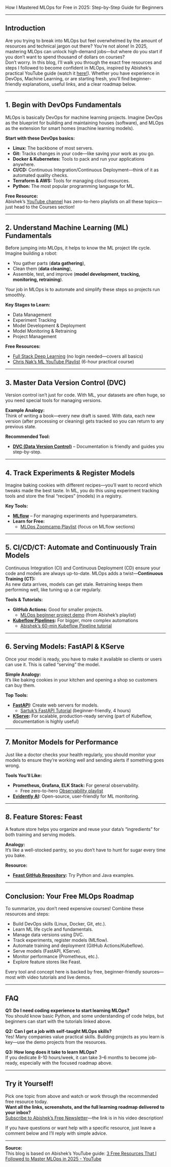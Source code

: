 How I Mastered MLOps for Free in 2025: Step-by-Step Guide for Beginners

---

## Introduction  
Are you trying to break into MLOps but feel overwhelmed by the amount of resources and technical jargon out there? You’re not alone! In 2025, mastering MLOps can unlock high-demand jobs—but where do you start if you don’t want to spend thousand of dollars on courses?  
Don’t worry. In this blog, I’ll walk you through the exact free resources and steps I followed to become confident in MLOps, inspired by Abishek’s practical YouTube guide (watch it [here!](https://www.youtube.com/watch?v=gcWYWZEZCFM)). Whether you have experience in DevOps, Machine Learning, or are starting fresh, you’ll find beginner-friendly explanations, useful links, and a clear roadmap below.

---

## 1. **Begin with DevOps Fundamentals**  
MLOps is basically DevOps for machine learning projects. Imagine DevOps as the blueprint for building and maintaining houses (software), and MLOps as the extension for smart homes (machine learning models).

**Start with these DevOps basics:**
- **Linux:** The backbone of most servers.
- **Git:** Tracks changes in your code—like saving your work as you go.
- **Docker & Kubernetes:** Tools to pack and run your applications anywhere.
- **CI/CD:** Continuous Integration/Continuous Deployment—think of it as automated quality checks.
- **Terraform & AWS:** Tools for managing cloud resources.
- **Python:** The most popular programming language for ML.

**Free Resource:**  
Abishek’s [YouTube channel](https://www.youtube.com/@abhishek.subscriber) has zero-to-hero playlists on all these topics—just head to the Courses section!

---

## 2. **Understand Machine Learning (ML) Fundamentals**  
Before jumping into MLOps, it helps to know the ML project life cycle. Imagine building a robot:  
- You gather parts (**data gathering**),
- Clean them (**data cleaning**),
- Assemble, test, and improve (**model development, tracking, monitoring, retraining**).

Your job in MLOps is to automate and simplify these steps so projects run smoothly.

**Key Stages to Learn:**
- Data Management
- Experiment Tracking
- Model Development & Deployment
- Model Monitoring & Retraining
- Project Management

**Free Resources:**  
- [Full Stack Deep Learning](https://fullstackdeeplearning.com/) (no login needed—covers all basics)
- [Chris Nak’s ML YouTube Playlist](https://www.youtube.com/playlist?list=PLD3lD-B5IrE1dTHkqYiaaA7y3N50NQ8TY) (6-hour practical course)

---

## 3. **Master Data Version Control (DVC)**  
Version control isn’t just for code. With ML, your datasets are often huge, so you need special tools for managing versions.

**Example Analogy:**  
Think of writing a book—every new draft is saved. With data, each new version (after processing or cleaning) gets tracked so you can return to any previous state.

**Recommended Tool:**  
- **[DVC (Data Version Control)](https://dvc.org/doc/)** – Documentation is friendly and guides you step-by-step.

---

## 4. **Track Experiments & Register Models**  
Imagine baking cookies with different recipes—you’ll want to record which tweaks made the best taste. In ML, you do this using experiment tracking tools and store the final “recipes” (models) in a registry.

**Key Tools:**
- **[MLflow](https://mlflow.org/)** – For managing experiments and hyperparameters.
- **Learn for Free:**  
  - [MLOps Zoomcamp Playlist](https://www.youtube.com/playlist?list=PLQY2H8rRoyvzDbLUZkbudP-MFQZwNmU4S) (focus on MLflow sections)

---

## 5. **CI/CD/CT: Automate and Continuously Train Models**  
Continuous Integration (CI) and Continuous Deployment (CD) ensure your code and models are always up-to-date. MLOps adds a twist—**Continuous Training (CT):**  
As new data arrives, models can get stale. Retraining keeps them performing well, like tuning up a car regularly.

**Tools & Tutorials:**
- **GitHub Actions:** Good for smaller projects.  
  - [MLOps beginner project demo](https://www.youtube.com/watch?v=gcWYWZEZCFM) (from Abishek’s playlist)  
- **[Kubeflow Pipelines](https://www.kubeflow.org/docs/components/pipelines/):** For bigger, more complex automations  
  - [Abishek’s 60-min Kubeflow Pipeline tutorial](https://www.youtube.com/playlist?list=PLQY2H8rRoyvxrEAe52mDjkGMwL_43ssLB)

---

## 6. **Serving Models: FastAPI & KServe**  
Once your model is ready, you have to make it available so clients or users can use it. This is called “serving” the model.

**Simple Analogy:**  
It’s like baking cookies in your kitchen and opening a shop so customers can buy them.

**Top Tools:**
- **[FastAPI](https://fastapi.tiangolo.com/):** Create web servers for models.
  - [Sartuk’s FastAPI Tutorial](https://www.youtube.com/playlist?list=PLQY2H8rRoyvwWISVQJKdiNkd7xNKp3iHw) (beginner-friendly, 4 hours)
- **[KServe](https://kserve.github.io/website/):** For scalable, production-ready serving (part of Kubeflow, documentation is highly useful)

---

## 7. **Monitor Models for Performance**  
Just like a doctor checks your health regularly, you should monitor your models to ensure they’re working well and sending alerts if something goes wrong.

**Tools You’ll Like:**
- **Prometheus, Grafana, ELK Stack:** For general observability.
  - Free zero-to-hero [Observability playlist](https://www.youtube.com/playlist?list=PLQY2H8rRoyvxvQJ5DrH1e-SoFlMMx6GTL)
- **[Evidently AI](https://evidentlyai.com/):** Open-source, user-friendly for ML monitoring.

---

## 8. **Feature Stores: Feast**  
A feature store helps you organize and reuse your data’s “ingredients” for both training and serving models.

**Analogy:**  
It’s like a well-stocked pantry, so you don’t have to hunt for sugar every time you bake.

**Resource:**  
- **[Feast GitHub Repository](https://github.com/feast-dev/feast):** Try Python and Java examples.

---

## Conclusion: Your Free MLOps Roadmap  
To summarize, you don’t need expensive courses! Combine these resources and steps:

- Build DevOps skills (Linux, Docker, Git, etc.).
- Learn ML life cycle and fundamentals.
- Manage data versions using DVC.
- Track experiments, register models (MLflow).
- Automate training and deployment (GitHub Actions/Kubeflow).
- Serve models (FastAPI, KServe).
- Monitor performance (Prometheus, etc.).
- Explore feature stores like Feast.

Every tool and concept here is backed by free, beginner-friendly sources—most with video tutorials and live demos.

---

## FAQ

**Q1: Do I need coding experience to start learning MLOps?**  
You should know basic Python, and some understanding of code helps, but beginners can start with the tutorials linked above.

**Q2: Can I get a job with self-taught MLOps skills?**  
Yes! Many companies value practical skills. Building projects as you learn is key—use the demo projects from the resources.

**Q3: How long does it take to learn MLOps?**  
If you dedicate 8-10 hours/week, it can take 3–6 months to become job-ready, especially with the focused roadmap above.

---

## Try it Yourself!  
Pick one topic from above and watch or work through the recommended free resource today.  
**Want all the links, screenshots, and the full learning roadmap delivered to your inbox?**  
[Subscribe to Abishek’s Free Newsletter](https://www.youtube.com/watch?v=gcWYWZEZCFM)—the link is in his video description!

If you have questions or want help with a specific resource, just leave a comment below and I’ll reply with simple advice.

---

**Source:**  
This blog is based on Abishek’s YouTube guide: [3 Free Resources That I Followed to Master MLOps in 2025 - YouTube](https://www.youtube.com/watch?v=gcWYWZEZCFM)